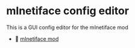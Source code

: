# mInetiface config editor

This is a GUI config editor for the mInetiface mod
- 💬 [mInetiface mod](https://github.com/Fyustorm/mInetiface)